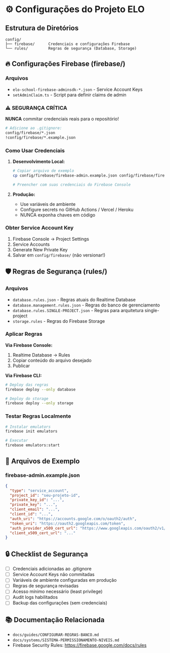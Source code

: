 # ⚙️ Configurações do Projeto ELO

## Estrutura de Diretórios

```
config/
├── firebase/      Credenciais e configurações Firebase
└── rules/         Regras de segurança (Database, Storage)
```

## 🔥 Configurações Firebase (firebase/)

### Arquivos
- `elo-school-firebase-adminsdk-*.json` - Service Account Keys
- `setAdminClaim.ts` - Script para definir claims de admin

### ⚠️ SEGURANÇA CRÍTICA

**NUNCA** commitar credenciais reais para o repositório!

```bash
# Adicione ao .gitignore:
config/firebase/*.json
!config/firebase/*.example.json
```

### Como Usar Credenciais

1. **Desenvolvimento Local:**
   ```bash
   # Copiar arquivo de exemplo
   cp config/firebase/firebase-admin.example.json config/firebase/firebase-admin.json
   
   # Preencher com suas credenciais do Firebase Console
   ```

2. **Produção:**
   - Use variáveis de ambiente
   - Configure secrets no GitHub Actions / Vercel / Heroku
   - NUNCA exponha chaves em código

### Obter Service Account Key
1. Firebase Console → Project Settings
2. Service Accounts
3. Generate New Private Key
4. Salvar em `config/firebase/` (não versionar!)

## 🛡️ Regras de Segurança (rules/)

### Arquivos
- `database.rules.json` - Regras atuais do Realtime Database
- `database.management.rules.json` - Regras do banco de gerenciamento
- `database.rules.SINGLE-PROJECT.json` - Regras para arquitetura single-project
- `storage.rules` - Regras do Firebase Storage

### Aplicar Regras

**Via Firebase Console:**
1. Realtime Database → Rules
2. Copiar conteúdo do arquivo desejado
3. Publicar

**Via Firebase CLI:**
```bash
# Deploy das regras
firebase deploy --only database

# Deploy do storage
firebase deploy --only storage
```

### Testar Regras Localmente
```bash
# Instalar emulators
firebase init emulators

# Executar
firebase emulators:start
```

## 📝 Arquivos de Exemplo

### firebase-admin.example.json
```json
{
  "type": "service_account",
  "project_id": "seu-projeto-id",
  "private_key_id": "...",
  "private_key": "...",
  "client_email": "...",
  "client_id": "...",
  "auth_uri": "https://accounts.google.com/o/oauth2/auth",
  "token_uri": "https://oauth2.googleapis.com/token",
  "auth_provider_x509_cert_url": "https://www.googleapis.com/oauth2/v1/certs",
  "client_x509_cert_url": "..."
}
```

## 🔒 Checklist de Segurança

- [ ] Credenciais adicionadas ao .gitignore
- [ ] Service Account Keys não commitadas
- [ ] Variáveis de ambiente configuradas em produção
- [ ] Regras de segurança revisadas
- [ ] Acesso mínimo necessário (least privilege)
- [ ] Audit logs habilitados
- [ ] Backup das configurações (sem credenciais)

## 📚 Documentação Relacionada

- `docs/guides/CONFIGURAR-REGRAS-BANCO.md`
- `docs/systems/SISTEMA-PERMISSIONAMENTO-NIVEIS.md`
- Firebase Security Rules: https://firebase.google.com/docs/rules
